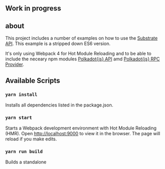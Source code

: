 ## Work in progress

## about
This project includes a number of examples on how to use the [Substrate API](https://github.com/polkadot-js/api).
This example is a stripped down ES6 version.

It's only using Webpack 4 for Hot Module Reloading and to be able to include the neceary npm modules [Polkadot{js} API](https://www.npmjs.com/package/@polkadot/api) amd [Polkadot{js} RPC Provider](https://www.npmjs.com/package/@polkadot/rpc-provider).  

## Available Scripts

### `yarn install`
Installs all dependencies listed in the package.json.

### `yarn start`
Starts a Webpack development environment with Hot Module Reloading (HMR).
Open [http://localhost:9000](http://localhost:9000) to view it in the browser.
The page will reload if you make edits.

### `yarn run build`
Builds a standalone
